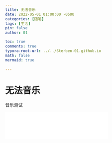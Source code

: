 ```yaml
---
title: 无法音乐 
date: 2022-05-01 01:00:00 -0500
categories: [随笔]
tags: [生活]
pin: false
author: 01

toc: true
comments: true
typora-root-url: ../../Sterben-01.github.io
math: false
mermaid: true

---
```


# 无法音乐 

音乐测试

<iframe frameborder="no" border="0" marginwidth="0" marginheight="0" width="330" height="86" src="//music.163.com/outchain/player?type=2&id=28723836&auto=1&height=66"> </iframe>